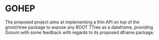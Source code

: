 # GOHEP

The proposed project aims at implementing a thin API on top of the groot/rtree package to expose any ROOT TTree as a dataframe, providing Gonum with some feedback with regards to its proposed dframe package.
